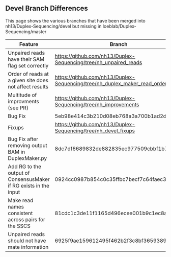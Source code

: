 ## Devel Branch Differences

This page shows the various branches that have been merged into nh13/Duplex-Sequencing/devel but missing in loeblab/Duplex-Sequencing/master

| Feature | Branch | Pull Request |
| -------- | ------ | ------------ |
| Unpaired reads have their SAM flag set correctly | https://github.com/nh13/Duplex-Sequencing/tree/nh_unpaired_reads | https://github.com/loeblab/Duplex-Sequencing/pull/37 |
| Order of reads at a given site does not affect results | https://github.com/nh13/Duplex-Sequencing/tree/nh_duplex_maker_read_order | https://github.com/loeblab/Duplex-Sequencing/pull/36 |
| Multitude of improvments (see PR) | https://github.com/nh13/Duplex-Sequencing/tree/nh_improvements | https://github.com/loeblab/Duplex-Sequencing/pull/35 |
| Bug Fix | 5eb98e414c3b210d08eb768a3a700b1ad2de8194 | Not submitted |
| Fixups | https://github.com/nh13/Duplex-Sequencing/tree/nh_devel_fixups | Not submitted |
| Bug Fix after removing output BAM in DuplexMaker.py | 8dc7df6689832de882835ec977509cbbf1b7ec35 | Not submitted |
| Add RG to the output of ConsensusMaker if RG exists in the input | 0924cc0987b854c0c35ffbc7becf7c64faec3d61 | Not submitted |
| Make read names consistent across pairs for the SSCS | 81cdc1c3de11f1165d496ecee001b9c1ec8ad8bf | Not submitted |
| Unpaired reads should not have mate information | 6925f9ae159612495f462b2f3c8bf3659389bc08 | Not submitted |
